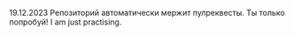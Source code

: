 19.12.2023
Репозиторий автоматически мержит пулреквесты. Ты только попробуй!
I am just practising.

